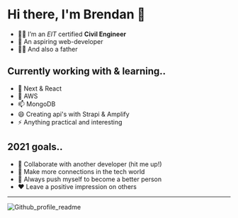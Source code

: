 # Hi there, I'm Brendan 👋

- 👨‍🎓 I’m an *EIT* certified **Civil Engineer**
- 🌱 An aspiring web-developer
- 👨‍👦 And also a father


## Currently working with & learning..

- 🤔 Next & React
- 💬 AWS
- 📫 MongoDB
- 😄 Creating api's with Strapi & Amplify
- ⚡ Anything practical and interesting

## 2021 goals..

- 🤳 Collaborate with another developer (hit me up!)
- 🦾 Make more connections in the tech world
- 💪 Always push myself to become a better person
- ♥ Leave a positive impression on others

<hr>

![Github_profile_readme](https://user-images.githubusercontent.com/64326462/112737054-f912ef00-8f2d-11eb-859f-159ba2e2ae54.png)
